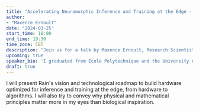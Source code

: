 ```yaml
---
title: "Accelerating Neuromorphic Inference and Training at the Edge - Rain"
author:
- "Maxence Ernoult"
date: "2024-03-25"
start_time: 18:00
end_time: 19:30
time_zone: CET
description: "Join us for a talk by Maxence Ernoult, Research Scientist at Rain, on accelerating neuromorphic inference and training at the edge."
upcoming: true
speaker_bio: 'I graduated from Ecole Polytechnique and the University of Cambridge in 2016 in applied mathematics and theoretical physics. I did my PhD in "neuromorphic computing" at Sorbonne University in collaboration with Mila where I specialized in hardware-friendly alternatives to backprop and helped to scale some of them up, including Equilibrium Propagation and Difference Target Propagation, alongside Ben Scellier, Blake Richards and Yoshua Bengio. I joined IBM Research in 2021 to work on AI safety, then started at Rain in 2022.'
draft: true 
---
```


I will present Rain's vision and technological roadmap to build hardware optimized for inference and training at the edge, from hardware to algorithms. I will also try to convey why physical and mathematical principles matter more in my eyes than biological inspiration.

